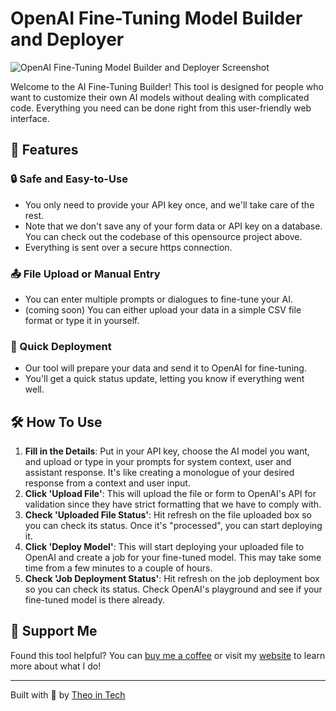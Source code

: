 # OpenAI Fine-Tuning Model Builder and Deployer

![OpenAI Fine-Tuning Model Builder and Deployer Screenshot](https://openai-finetuning-model-creator.vercel.app/screenshot.png)

Welcome to the AI Fine-Tuning Builder! This tool is designed for people who want to customize their own AI models without dealing with complicated code. Everything you need can be done right from this user-friendly web interface.

## 🌟 Features

### 🔒 Safe and Easy-to-Use

- You only need to provide your API key once, and we'll take care of the rest.
- Note that we don't save any of your form data or API key on a database. You can check out the codebase of this opensource project above.
- Everything is sent over a secure https connection.

### 📤 File Upload or Manual Entry

- You can enter multiple prompts or dialogues to fine-tune your AI.
- (coming soon) You can either upload your data in a simple CSV file format or type it in yourself.

### 🚀 Quick Deployment

- Our tool will prepare your data and send it to OpenAI for fine-tuning.
- You'll get a quick status update, letting you know if everything went well.

## 🛠 How To Use

1. **Fill in the Details**: Put in your API key, choose the AI model you want, and upload or type in your prompts for system context, user and assistant response. It's like creating a monologue of your desired response from a context and user input.
2. **Click 'Upload File'**: This will upload the file or form to OpenAI's API for validation since they have strict formatting that we have to comply with.
3. **Check 'Uploaded File Status'**: Hit refresh on the file uploaded box so you can check its status. Once it's "processed", you can start deploying it.
4. **Click 'Deploy Model'**: This will start deploying your uploaded file to OpenAI and create a job for your fine-tuned model. This may take some time from a few minutes to a couple of hours.
5. **Check 'Job Deployment Status'**: Hit refresh on the job deployment box so you can check its status. Check OpenAI's playground and see if your fine-tuned model is there already.

## 🙌 Support Me

Found this tool helpful? You can [buy me a coffee](https://www.buymeacoffee.com/theointech) or visit my [website](https://theoin.tech) to learn more about what I do!

---

Built with 💩 by [Theo in Tech](https://theoin.tech)
